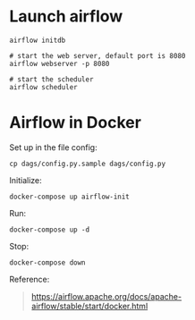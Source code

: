 # Launch airflow

    airflow initdb

    # start the web server, default port is 8080
    airflow webserver -p 8080

    # start the scheduler
    airflow scheduler

# Airflow in Docker

Set up in the file config:

```
cp dags/config.py.sample dags/config.py
```

Initialize:

```
docker-compose up airflow-init
```

Run:

```
docker-compose up -d
```

Stop:

```
docker-compose down
```

Reference:
> https://airflow.apache.org/docs/apache-airflow/stable/start/docker.html